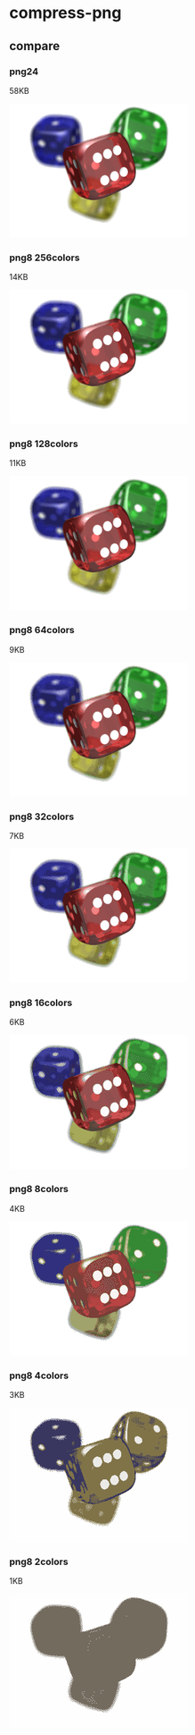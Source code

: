 # compress-png

## compare

### png24

58KB

![](png24.png)

### png8 256colors

14KB

![](png8-256.png)

### png8 128colors

11KB

![](png8-128.png)

### png8 64colors

9KB

![](png8-64.png)

### png8 32colors

7KB

![](png8-32.png)

### png8 16colors

6KB

![](png8-16.png)

### png8 8colors

4KB

![](png8-8.png)

### png8 4colors

3KB

![](png8-4.png)

### png8 2colors

1KB

![](png8-2.png)